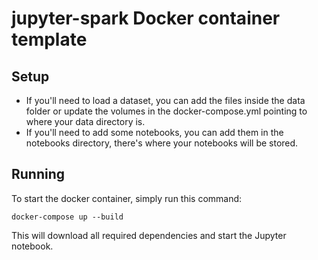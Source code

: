 # jupyter-spark Docker container template

## Setup
- If you'll need to load a dataset, you can add the files inside the data folder or update the volumes in the docker-compose.yml pointing to where your data directory is.
- If you'll need to add some notebooks, you can add them in the notebooks directory, there's where your notebooks will be stored. 

## Running
To start the docker container, simply run this command:
```
docker-compose up --build
```
This will download all required dependencies and start the Jupyter notebook.

